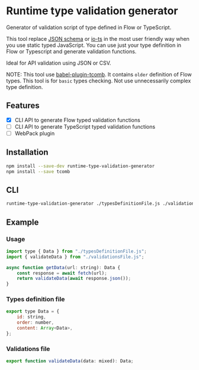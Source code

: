 # Runtime type validation generator

Generator of validation script of type defined in Flow or TypeScript.

This tool replace [JSON schema](https://json-schema.org/) or [io-ts](https://gcanti.github.io/io-ts/) in the most user friendly way when you use static typed JavaScript.
You can use just your type definition in Flow or Typescript and generate validation functions.

Ideal for API validation using JSON or CSV.

NOTE: This tool use [babel-plugin-tcomb](https://github.com/gcanti/babel-plugin-tcomb). It contains `older` definition of Flow types. This tool is for `basic` types checking. Not use unnecessarily complex type definition.

## Features

- [x] CLI API to generate Flow typed validation functions
- [ ] CLI API to generate TypeScript typed validation functions
- [ ] WebPack plugin

## Installation

```bash
npm install --save-dev runtime-type-validation-generator
npm install --save tcomb
```

## CLI

```bash
runtime-type-validation-generator ./typesDefinitionFile.js ./validationsFile.js
```

## Example

### Usage

```js
import type { Data } from "./typesDefinitionFile.js";
import { validateData } from "./validationsFile.js";

async function getData(url: string): Data {
    const response = await fetch(url);
    return validateData(await response.json());
}
```

### Types definition file
```js
export type Data = {
    id: string,
    order: number,
    content: Array<Data>,
};
```

### Validations file
```js
export function validateData(data: mixed): Data;
```
